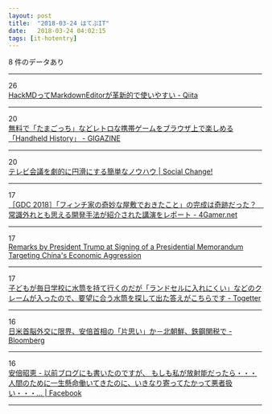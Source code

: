```yaml
---
layout: post
title:  "2018-03-24 はてぶIT"
date:   2018-03-24 04:02:15
tags: [it-hotentry]
---
```

8 件のデータあり

<hr><div class="row">
<div class="col-1"><span class="badge badge-pill badge-success h2">26</span></div>
<div class="col-11"><a href='https://qiita.com/norinity1103/items/85aa990dbe6582b6d701' target='_blank'>HackMDってMarkdownEditorが革新的で使いやすい - Qiita</a></div>
</div>
<hr>
<div class="row">
<div class="col-1"><span class="badge badge-pill badge-success h2">20</span></div>
<div class="col-11"><a href='https://gigazine.net/news/20180323-handheld-history/' target='_blank'>無料で「たまごっち」などレトロな携帯ゲームをブラウザ上で楽しめる「Handheld History」 - GIGAZINE</a></div>
</div>
<hr>
<div class="row">
<div class="col-1"><span class="badge badge-pill badge-success h2">20</span></div>
<div class="col-11"><a href='https://kuranuki.sonicgarden.jp/2018/03/tv-meeting.html' target='_blank'>テレビ会議を劇的に円滑にする簡単なノウハウ | Social Change!</a></div>
</div>
<hr>
<div class="row">
<div class="col-1"><span class="badge badge-pill badge-success h2">17</span></div>
<div class="col-11"><a href='http://www.4gamer.net/games/374/G037446/20180323051/' target='_blank'>［GDC 2018］「フィンチ家の奇妙な屋敷でおきたこと」の完成は奇跡だった？　常識外れとも思える開発手法が紹介された講演をレポート - 4Gamer.net</a></div>
</div>
<hr>
<div class="row">
<div class="col-1"><span class="badge badge-pill badge-success h2">17</span></div>
<div class="col-11"><a href='https://www.whitehouse.gov/briefings-statements/remarks-president-trump-signing-presidential-memorandum-targeting-chinas-economic-aggression/' target='_blank'>Remarks by President Trump at Signing of a Presidential Memorandum Targeting China's Economic Aggression</a></div>
</div>
<hr>
<div class="row">
<div class="col-1"><span class="badge badge-pill badge-success h2">17</span></div>
<div class="col-11"><a href='https://togetter.com/li/1211386' target='_blank'>子どもが毎日学校に水筒を持て行くのだが「ランドセルに入れにくい」などのクレームが入ったので、要望に合う水筒を探して出た答えがこちらです - Togetter</a></div>
</div>
<hr>
<div class="row">
<div class="col-1"><span class="badge badge-pill badge-success h2">16</span></div>
<div class="col-11"><a href='https://www.bloomberg.co.jp/news/articles/2018-03-23/P5ZFDE6TTDS301' target='_blank'>日米首脳外交に限界、安倍首相の「片思い」か－北朝鮮、鉄鋼関税で - Bloomberg</a></div>
</div>
<hr>
<div class="row">
<div class="col-1"><span class="badge badge-pill badge-success h2">16</span></div>
<div class="col-11"><a href='https://www.facebook.com/akieabe/posts/10150571917471779' target='_blank'>安倍昭恵 - 以前ブログにも書いたのですが、 もしも私が放射能だったら・・・人間のために一生懸命働いてきたのに、いきなり寄ってたかって悪者扱い・・・... | Facebook</a></div>
</div>
<hr>

